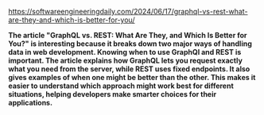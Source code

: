 https://softwareengineeringdaily.com/2024/06/17/graphql-vs-rest-what-are-they-and-which-is-better-for-you/


**The article "GraphQL vs. REST: What Are They, and Which Is Better for You?" is interesting because it breaks down two major ways of handling data in web development. Knowing when to use GraphQl and REST is important. The article explains how GraphQL lets you request exactly what you need from the server, while REST uses fixed endpoints. It also gives examples of when one might be better than the other. This makes it easier to understand which approach might work best for different situations, helping developers make smarter choices for their applications.**